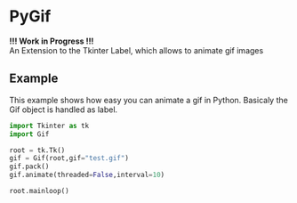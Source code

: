 
# PyGif
**!!! Work in Progress !!!**\
An Extension to the Tkinter Label, which allows to animate gif images

## Example

This example shows how easy you can animate a gif in Python. Basicaly the Gif object is handled as label.

```Python
import Tkinter as tk
import Gif

root = tk.Tk()
gif = Gif(root,gif="test.gif")
gif.pack()
gif.animate(threaded=False,interval=10)

root.mainloop()
```
